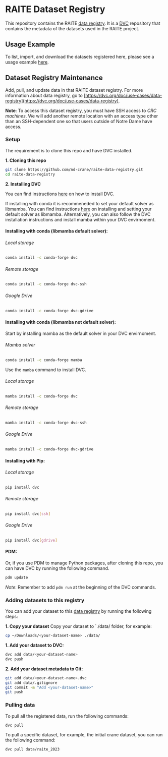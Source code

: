 
# RAITE Dataset Registry

This repository contains the RAITE [data registry](https://dvc.org/doc/use-cases/data-registry). It is a [DVC](https://dvc.org/) repository that contains the metadata of the datasets used in the RAITE project.


## Usage Example
To list, import, and download the datasets registered here, please see a usage example [here](https://github.com/nd-crane/raite-data-registry-usage-example). 

## Dataset Registry Maintenance

Add, pull, and update data in that RAITE dataset registry. For more information about data registry, go to [https://dvc.org/doc/use-cases/data-registry](https://dvc.org/doc/use-cases/data-registry).

**Note**: To access this dataset registry, you must have SSH access to *CRC machines*.
We will add another remote location with an access type other than an SSH-dependent one so that users outside of Notre Dame have access.

### **Setup**

The requirement is to clone this repo and have DVC installed.

**1. Cloning this repo**
```bash
git clone https://github.com/nd-crane/raite-data-registry.git
cd raite-data-registry
```

**2. Installing DVC**

You can find instructions [here](https://dvc.org/doc/install) on how to install DVC.

If installing with conda it is recommeneded to set your default solver as libmamba. You can find instructions [here](https://www.anaconda.com/blog/conda-is-fast-now) on installing and setting your default solver as libmamba. Alternatively, you can also follow the DVC installation instructions and install mamba within your DVC envirnoment.

#### Installing with conda (libmamba default solver):

###### Local storage
```bash
conda install -c conda-forge dvc
```

###### Remote storage
```bash
conda install -c conda-forge dvc-ssh
```

###### Google Drive
```bash
conda install -c conda-forge dvc-gdrive
```

#### Installing with conda (libmamba not default solver):

Start by installing mamba as the default solver in your DVC envirnoment.

###### Mamba solver

```bash
conda install -c conda-forge mamba
```
Use the `mamba` command to install DVC.

###### Local storage
```bash
mamba install -c conda-forge dvc
```

###### Remote storage
```bash
mamba install -c conda-forge dvc-ssh
```

###### Google Drive
```bash
mamba install -c conda-forge dvc-gdrive
```

#### Installing with Pip:

###### Local storage
```bash
pip install dvc
```
###### Remote storage
```bash
pip install dvc[ssh]
```
###### Google Drive
```bash
pip install dvc[gdrive] 
```
#### PDM:

Or, if you use PDM to manage Python packages, after cloning this repo, you can have DVC by running the following command.

```bash 
pdm update
```

*Note*: Remember to add `pdm run` at the beginning of the DVC commands. 


### **Adding datasets to this registry**

You can add your dataset to this [data registry](https://dvc.org/doc/use-cases/data-registry) by running the following steps:

**1. Copy your dataset**
Copy your dataset to `./data/ folder, for example:

```bash
cp ~/Downloads/<your-dataset-name> ./data/
```

**1. Add your dataset to DVC:**

```bash
dvc add data/<your-dataset-name>
dvc push
```
**2. Add your dataset metadata to Git:**
```bash
git add data/<your-dataset-name>.dvc
git add data/.gitignore
git commit -m "Add <your-dataset-name>"
git push
```


### **Pulling data**

To pull all the registered data, run the following commands:

```bash
dvc pull 
```

To pull a specific dataset, for example, the initial crane dataset, you can run the following command:

```bash
dvc pull data/raite_2023
```
